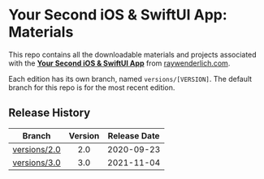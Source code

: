 # Your Second iOS & SwiftUI App: Materials

This repo contains all the downloadable materials and projects associated with the **[Your Second iOS & SwiftUI App](https://www.raywenderlich.com/25836622-your-second-ios-and-swiftui-app)** from [raywenderlich.com](https://www.raywenderlich.com).

Each edition has its own branch, named `versions/[VERSION]`. The default branch for this repo is for the most recent edition.

## Release History

| Branch                                                                            | Version | Release Date |
| --------------------------------------------------------------------------------- |:-------:|:------------:|
| [versions/2.0](https://github.com/raywenderlich/video-yssa-materials/tree/versions/2.0) | 2.0     | 2020-09-23   |
| [versions/3.0](https://github.com/raywenderlich/video-yssa-materials/tree/versions/3.0) | 3.0     | 2021-11-04   |
